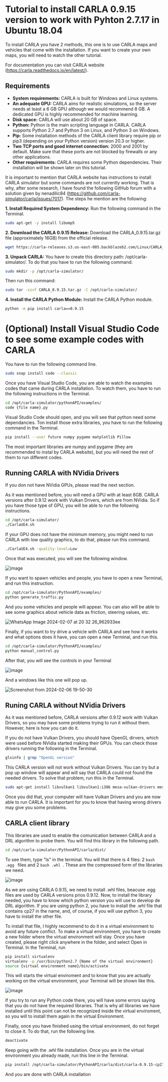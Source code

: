 # Tutorial to install CARLA 0.9.15 version to work with Pyhton 2.7.17 in Ubuntu 18.04

To install CARLA you have 2 methods, this one is to use CARLA maps and vehicles that come with the installation. If you want to create your own maps, you will need to watch the other tutorial.

For documentation you can visit CARLA website (https://carla.readthedocs.io/en/latest/). 

## Requirements
- **System requirements:** CARLA is built for Windows and Linux systems.
- **An adequate GPU:** CARLA aims for realistic simulations, so the server needs at least a 6 GB GPU although we would recommend 8 GB. A dedicated GPU is highly recommended for machine learning.
- **Disk space:** CARLA will use about 20 GB of space.
- **Python:** Python is the main scripting language in CARLA. CARLA supports Python 2.7 and Python 3 on Linux, and Python 3 on Windows.
- **Pip:** Some installation methods of the CARLA client library require pip or pip3 (depending on your Python version) version 20.3 or higher.
- **Two TCP ports and good internet connection:** 2000 and 2001 by default. Make sure that these ports are not blocked by firewalls or any other applications.
- **Other requirements:** CARLA requires some Python dependencies. Their installation will be shown later on this tutorial.

It is important to mention that CARLA website has instructions to install CARLA simulator but some commands are not currently working. That is why, after some research, I have found the following GitHub forum with a solution given by nenadilic84 (https://github.com/carla-simulator/carla/issues/7017). The steps he mention are the following:

**1. Install Required System Dependency:** Run the following command in the Terminal.
```bash
sudo apt-get -y install libomp5
```
**2. Download the CARLA 0.9.15 Release:** Download the CARLA_0.9.15.tar.gz file (approximately 16GB) from the official release.
```bash
wget https://carla-releases.s3.us-east-005.backblazeb2.com/Linux/CARLA_0.9.15.tar.gz
```
**3. Unpack CARLA:** You have to create this directory path: /opt/carla-simulator/. To do that you have to run the following command.
```bash
sudo mkdir -p /opt/carla-simulator/
```
Then run this command:
```bash
sudo tar -xzvf CARLA_0.9.15.tar.gz -C /opt/carla-simulator/
```
**4. Install the CARLA Python Module:** Install the CARLA Python module.
```bash
python -m pip install carla==0.9.15
```
# (Optional) Install Visual Studio Code to see some example codes with CARLA
You have to run the following command line.
```bash
sudo snap install code --classic
```
Once you have Visual Studio Code, you are able to watch the examples codes that came during CARLA installation. To watch them, you have to run the following instructions in the Terminal.

```bash
cd /opt/carla-simulator/pythonAPI/examples/
code {file name}.py
```

Visual Studio Code should open, and you will see that python need some dependancies. Ton install those extra libraries, you have to run the following command in the Terminal.

```bash
pip install --user future numpy pygame matplotlib Pillow
```
The most important libraries are numpy and pygame (they are recommended to instal by CARLA website), but you will need the rest of them to run different codes. 

## Running CARLA with NVidia Drivers

If you don not have NVidia GPUs, please read the next section. 

As it was mentioned before, you will need a GPU with at least 6GB. CARLA versions after 0.9.12 work with Vulkan Drivers, which are from NVidia. So if you have those type of GPU, you will be able to run the following instructions.

```bash
cd /opt/carla-simulator/
./CarlaUE4.sh
```

If your GPU does not have the minimum memory, you might need to run CARLA with low quality graphics, to do that, please run this command.

```bash
./CarlaUE4.sh -quality-level=Low
```
Once that was executed, you will see the following window.

![image](https://github.com/0123gabriel/Ubuntu_ROS_Tutorial/assets/108648272/5795fb3d-9e61-4d17-804c-cb67dc20efbb)


If you want to spawn vehicles and people, you have to open a new Terminal, and run this instruction.

```bash
cd /opt/carla-simulator/PythonAPI/examples/
python generate_traffic.py
```

And you some vehicles and people will appear. You can also will be able to see some graphics about vehicle data as friction, steering values, etc. 

![WhatsApp Image 2024-02-07 at 20 32 26_962933ee](https://github.com/0123gabriel/Ubuntu_ROS_Tutorial/assets/108648272/9ea0b18e-191d-4e79-a9e2-0a0df7bea269)


Finally, if you want to try drive a vehicle with CARLA and see how it works and what options does it have, you can open a new Terminal, and run this.

```bash
cd /opt/carla-simulator/PythonAPI/examples/
python manual_control.py
```
After that, you will see the controls in your Terminal

![image](https://github.com/0123gabriel/Ubuntu_ROS_Tutorial/assets/108648272/6d776da1-6bbc-4174-af0b-3d7079a45137)

And a windows like this one will pop up. 

![Screenshot from 2024-02-06 19-50-30](https://github.com/0123gabriel/Ubuntu_ROS_Tutorial/assets/108648272/6a6028dc-941b-4e09-a237-f3be64ece37a)

## Runing CARLA without NVidia Drivers

As it was mentioned before, CARLA versions after 0.9.12 work with Vulkan Drivers, so you may have some problems trying to run it without them. However, here is how you can do it. 

If you do not have Vulkan Drivers, you should have OpenGL dirvers, which were used before NVidia started making their GPUs. You can check those drivers running the following in the Terminal. 

```bash
glxinfo | grep "OpenGL version"
```

This CARLA version will not work without Vulkan Drivers. You can try but a pop up window will appear and will say that CARLA could not found the needed drivers. To solve that problem, run this in the Terminal. 

```bash
sudo apt-get install libvulkan1 libvulkan1:i386 mesa-vulkan-drivers mesa-vulkan-drivers:i386
```

Once you did that, your computer will have Vulkan Drivers and you are now able to run CARLA. It is important for you to know that having wrong drivers may give you some problems. 

## CARLA client library

This libraries are used to enable the comunication between CARLA and a DRL algorithm to probe them. You will find this library in the following path.

```bash
cd /opt/carla-simulator/PythonAPI/carla/dist/
```

To see them, type "ls" in the terminal. You will that there is 4 files: 2 ```bash .egg ``` files and 2 ```bash .whl ```. These are the compressed form of the libraries we need.  

![image](https://github.com/0123gabriel/Ubuntu_ROS_Tutorial/assets/108648272/9ae81e8b-9e58-4ae6-8a5e-07b6e4f30bb0)

As we are using CARLA 0.9.15, we need to install .whl files, beacuse .egg files are used by CARLA versions prios 0.9.12. 
Now, to install the library needed, you have to know which python version you will use to develop de DRL algorithm. If you are using python 2, you have to install the .whl file that contains cp27 in the name, and, of course, if you will use python 3, you have to install the other file. 

To install that file, I highly recommend to do it in a virtual environment to avoid any future conflict. To make a virtual environment, you have to create a new folder where the virtual environment will stay. Once you have created, please right click anywhere in the folder, and select Open in Terminal. In the Terminal, run 

```bash
pip install virtualenv
virtualenv -p /usr/bin/python2.7 {Name of the virtual environment}
source {virtual environment name}/bin/activate
```

This will starts the virtual enviroment and to know that you are actually working on the virtual environment, your Terminal will be shown like this.

![image](https://github.com/0123gabriel/Ubuntu_ROS_Tutorial/assets/108648272/81fb3e03-3635-4b1a-a809-a033622525d7)

If you try to run any Python code there, you will have some errors saying that you do not have the required libraries. That is why all libraries we have installed until this point can not be recognized inside the virtual enviroment, so you will to install them again in the virtual Environment. 

Finally, once you have finished using the virtual environment, do not forget to close it. To do that, run the following line. 

```bash
deactivate
```

Keep going with the .whl file installation. Once you are in the virtual environment you already made, run this line in the Terminal.

```bash
pip install /opt/carla-simulator/PythonAPI/carla/dist/carla-0.9.15-cp27-cp27mu-manylinux_2_27_x86_64.whl
```

And you are done with CARLA installation
